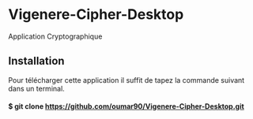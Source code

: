 # Vigenere-Cipher-Desktop
Application Cryptographique 

## Installation

Pour télécharger cette application il suffit de tapez la commande suivant dans un terminal.

#### $ git clone https://github.com/oumar90/Vigenere-Cipher-Desktop.git

